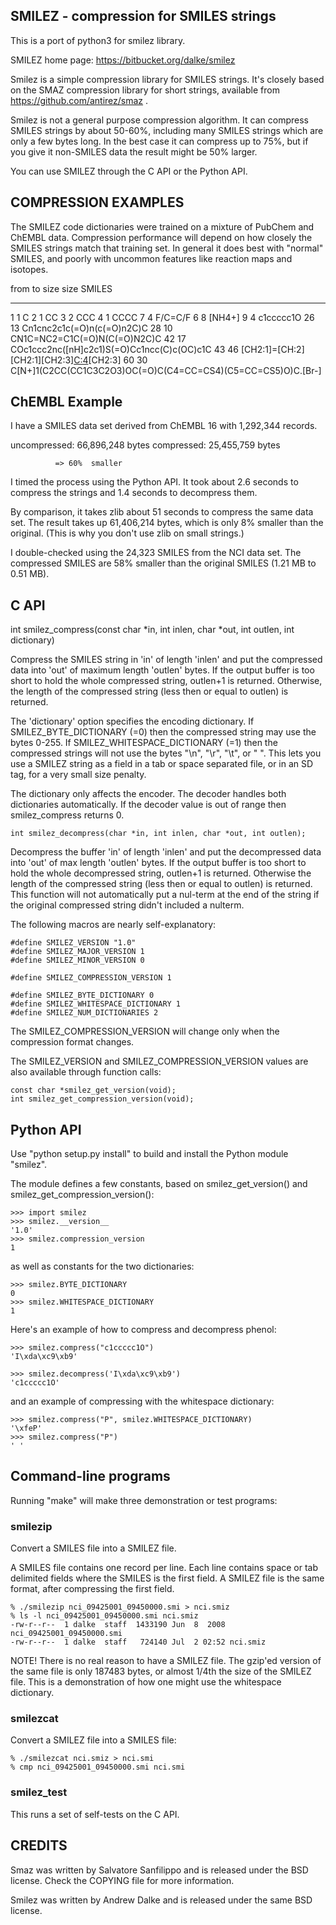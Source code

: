 ## SMILEZ - compression for SMILES strings

This is a port of python3 for smilez library.

SMILEZ home page: https://bitbucket.org/dalke/smilez

Smilez is a simple compression library for SMILES strings. It's
closely based on the SMAZ compression library for short strings,
available from https://github.com/antirez/smaz .

Smilez is not a general purpose compression algorithm. It can compress
SMILES strings by about 50-60%, including many SMILES strings which
are only a few bytes long. In the best case it can compress up to 75%,
but if you give it non-SMILES data the result might be 50% larger.

You can use SMILEZ through the C API or the Python API.


## COMPRESSION EXAMPLES

The SMILEZ code dictionaries were trained on a mixture of PubChem and
ChEMBL data. Compression performance will depend on how closely the
SMILES strings match that training set. In general it does best with
"normal" SMILES, and poorly with uncommon features like reaction maps
and isotopes.


 from   to 
 size  size  SMILES
 ----  ----  ------------------------------------------
   1     1   C
   2     1   CC
   3     2   CCC
   4     1   CCCC
   7     4   F/C=C/F
   6     8   [NH4+]
   9     4   c1ccccc1O
  26    13   Cn1cnc2c1c(=O)n(c(=O)n2C)C
  28    10   CN1C=NC2=C1C(=O)N(C(=O)N2C)C
  42    17   COc1ccc2nc([nH]c2c1)S(=O)Cc1ncc(C)c(OC)c1C
  43    46   [CH2:1]=[CH:2][CH2:1][CH2:3][C:4](C)[CH2:3]
  60    30   C[N+]1(C2CC(CC1C3C2O3)OC(=O)C(C4=CC=CS4)(C5=CC=CS5)O)C.[Br-]


## ChEMBL Example

I have a SMILES data set derived from ChEMBL 16 with 1,292,344
records. 

  uncompressed:  66,896,248 bytes
    compressed:  25,455,759 bytes

              => 60%  smaller

I timed the process using the Python API. It took about 2.6 seconds to
compress the strings and 1.4 seconds to decompress them.

By comparison, it takes zlib about 51 seconds to compress the same
data set. The result takes up 61,406,214 bytes, which is only 8%
smaller than the original. (This is why you don't use zlib on small
strings.)


I double-checked using the 24,323 SMILES from the NCI data set. The
compressed SMILES are 58% smaller than the original SMILES (1.21 MB to
0.51 MB).

## C API

   int smilez_compress(const char *in, int inlen, char *out, int outlen,
                       int dictionary)

Compress the SMILES string in 'in' of length 'inlen' and put the
compressed data into 'out' of maximum length 'outlen' bytes. If the
output buffer is too short to hold the whole compressed string,
outlen+1 is returned. Otherwise, the length of the compressed string
(less then or equal to outlen) is returned.

The 'dictionary' option specifies the encoding dictionary. If
SMILEZ_BYTE_DICTIONARY (=0) then the compressed string may use the
bytes 0-255. If SMILEZ_WHITESPACE_DICTIONARY (=1) then the compressed
strings will not use the bytes "\n", "\r", "\t", or " ". This lets you
use a SMILEZ string as a field in a tab or space separated file, or in
an SD tag, for a very small size penalty.

The dictionary only affects the encoder. The decoder handles both
dictionaries automatically. If the decoder value is out of range then
smilez_compress returns 0.


    int smilez_decompress(char *in, int inlen, char *out, int outlen);

Decompress the buffer 'in' of length 'inlen' and put the decompressed data into
'out' of max length 'outlen' bytes. If the output buffer is too short to hold
the whole decompressed string, outlen+1 is returned. Otherwise the length of the
compressed string (less then or equal to outlen) is returned. This function will
not automatically put a nul-term at the end of the string if the original
compressed string didn't included a nulterm.


The following macros are nearly self-explanatory:

    #define SMILEZ_VERSION "1.0"
    #define SMILEZ_MAJOR_VERSION 1
    #define SMILEZ_MINOR_VERSION 0

    #define SMILEZ_COMPRESSION_VERSION 1

    #define SMILEZ_BYTE_DICTIONARY 0
    #define SMILEZ_WHITESPACE_DICTIONARY 1
    #define SMILEZ_NUM_DICTIONARIES 2

The SMILEZ_COMPRESSION_VERSION will change only when the compression
format changes.

The SMILEZ_VERSION and SMILEZ_COMPRESSION_VERSION values are also
available through function calls:

    const char *smilez_get_version(void);
    int smilez_get_compression_version(void);


## Python API

Use "python setup.py install" to build and install the Python module
"smilez".

The module defines a few constants, based on smilez_get_version() and
smilez_get_compression_version():

    >>> import smilez
    >>> smilez.__version__
    '1.0'
    >>> smilez.compression_version
    1

as well as constants for the two dictionaries:

    >>> smilez.BYTE_DICTIONARY
    0
    >>> smilez.WHITESPACE_DICTIONARY
    1

Here's an example of how to compress and decompress phenol:

    >>> smilez.compress("c1ccccc1O")
    'I\xda\xc9\xb9'

    >>> smilez.decompress('I\xda\xc9\xb9')
    'c1ccccc1O'

and an example of compressing with the whitespace dictionary:

    >>> smilez.compress("P", smilez.WHITESPACE_DICTIONARY)
    '\xfeP'
    >>> smilez.compress("P")
    ' '

## Command-line programs

Running "make" will make three demonstration or test programs:

### smilezip

Convert a SMILES file into a SMILEZ file.

A SMILES file contains one record per line. Each line contains space
or tab delimited fields where the SMILES is the first field. A SMILEZ
file is the same format, after compressing the first field.

    % ./smilezip nci_09425001_09450000.smi > nci.smiz
    % ls -l nci_09425001_09450000.smi nci.smiz
    -rw-r--r--  1 dalke  staff  1433190 Jun  8  2008 nci_09425001_09450000.smi
    -rw-r--r--  1 dalke  staff   724140 Jul  2 02:52 nci.smiz

NOTE! There is no real reason to have a SMILEZ file. The gzip'ed
version of the same file is only 187483 bytes, or almost 1/4th the
size of the SMILEZ file. This is a demonstration of how one might use
the whitespace dictionary.


### smilezcat

Convert a SMILEZ file into a SMILES file:

    % ./smilezcat nci.smiz > nci.smi
    % cmp nci_09425001_09450000.smi nci.smi



### smilez_test

This runs a set of self-tests on the C API.




## CREDITS

Smaz was written by Salvatore Sanfilippo and is released under the BSD
license. Check the COPYING file for more information.

Smilez was written by Andrew Dalke and is released under the same BSD
license.
